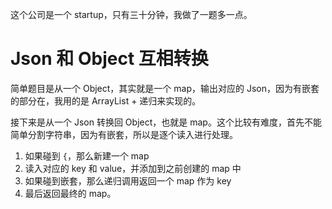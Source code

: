 这个公司是一个 startup，只有三十分钟，我做了一题多一点。

# Json 和 Object 互相转换

简单题目是从一个 Object，其实就是一个 map，输出对应的 Json，因为有嵌套的部分在，我用的是 ArrayList + 递归来实现的。

接下来是从一个 Json 转换回 Object，也就是 map。这个比较有难度，首先不能简单分割字符串，因为有嵌套，所以是逐个读入进行处理。

1. 如果碰到 `{`，那么新建一个 map
2. 读入对应的 key 和 value，并添加到之前创建的 map 中
3. 如果碰到嵌套，那么递归调用返回一个 map 作为 key
4. 最后返回最终的 map。